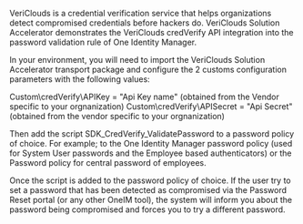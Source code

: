 VeriClouds is a credential verification service that helps organizations detect compromised credentials before hackers do.
VeriClouds Solution Accelerator demonstrates the VeriClouds credVerify API integration into the password validation rule of One Identity Manager.

In your environment, you will need to import the VeriClouds Solution Accelerator transport package and configure the 2 customs configuration parameters with the following values:

Custom\credVerify\APIKey = "Api Key name"  (obtained from the Vendor specific to your orgnanization)
Custom\credVerify\APISecret = "Api Secret" (obtained from the vendor specific to your orgnanization)

Then add the script SDK_CredVerify_ValidatePassword to a password policy of choice. For example; to the One Identity Manager password policy (used for System User passwords and the Employee based authenticators) or the Password policy for central password of employees.

Once the script is added to the password policy of choice.  If the user try to set a password that has been detected as compromised via the Password Reset portal (or any other OneIM tool), the system will inform you about the password being compromised and forces you to try a different password. 


